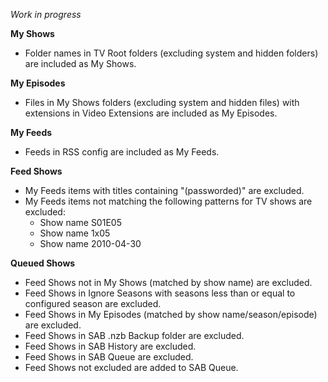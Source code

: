 _Work in progress_

**My Shows**
  * Folder names in TV Root folders (excluding system and hidden folders) are included as My Shows.

**My Episodes**
  * Files in My Shows folders (excluding system and hidden files) with extensions in Video Extensions are included as My Episodes.

**My Feeds**
  * Feeds in RSS config are included as My Feeds.

**Feed Shows**
  * My Feeds items with titles containing "(passworded)" are excluded.
  * My Feeds items not matching the following patterns for TV shows are excluded:
    * Show name S01E05
    * Show name 1x05
    * Show name 2010-04-30

**Queued Shows**
  * Feed Shows not in My Shows (matched by show name) are excluded.
  * Feed Shows in Ignore Seasons with seasons less than or equal to configured season are excluded.
  * Feed Shows in My Episodes (matched by show name/season/episode) are excluded.
  * Feed Shows in SAB .nzb Backup folder are excluded.
  * Feed Shows in SAB History are excluded.
  * Feed Shows in SAB Queue are excluded.
  * Feed Shows not excluded are added to SAB Queue.